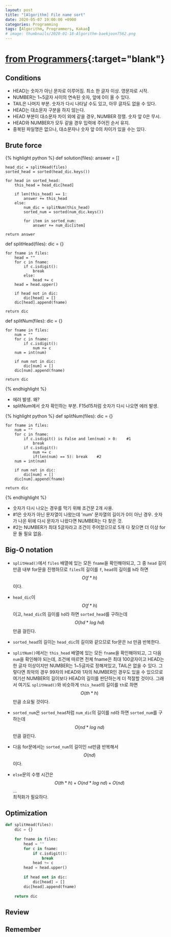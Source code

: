 ```yaml
---
layout: post
title: "[Algorithm] File name sort"
date: 2020-05-07 19:00:00 +0900
categories: Programming
tags: [Algorithm, Programmers, Kakao]
# image: thumbnails/2020-01-18-Algorithm-baekjoon7562.png
---
```


# [from Programmers](https://programmers.co.kr/learn/courses/30/lessons/17686?language=python3){:target="blank"}

## Conditions

- HEAD는 숫자가 아닌 문자로 이루어짐. 최소 한 글자 이상. 영문자로 시작.
- NUMBER는 1~5글자 사이의 연속된 숫자, 앞에 0이 올 수 있다.
- TAIL은 나머지 부분. 숫자가 다시 나타날 수도 있고, 아무 글자도 없을 수 있다.
- HEAD는 대소문자 구분을 하지 않는다.
- HEAD 부분이 대소문자 차이 외에 같을 경우, NUMBER 정렬. 숫자 앞 0은 무시.
- HEAD와 NUMBER가 모두 같을 경우 입력에 주어진 순서 유지.
- 중복된 파일명은 없으나, 대소문자나 숫자 앞 0의 차이가 있을 수는 있다.

## Brute force

{% highlight python %}
def solution(files):
    answer = []
    
    head_dic = splitHead(files)
    sorted_head = sorted(head_dic.keys())
    
    for head in sorted_head:
        this_head = head_dic[head]
        
        if len(this_head) == 1:
            answer += this_head
        else:
            num_dic = splitNum(this_head)
            sorted_num = sorted(num_dic.keys())
            
            for item in sorted_num:
                answer += num_dic[item]
    
    return answer


def splitHead(files):
    dic = {}
    
    for fname in files:
        head = ""
        for c in fname:
            if c.isdigit():
                break
            else:
                head += c
        head = head.upper()
        
        if head not in dic:
            dic[head] = []
        dic[head].append(fname)            
    
    return dic


def splitNum(files):
    dic = {}
    
    for fname in files:
        num = ""
        for c in fname:
            if c.isdigit():
                num += c
        num = int(num)
        
        if num not in dic:
            dic[num] = []
        dic[num].append(fname)            
    
    return dic
{% endhighlight %}

- 에러 발생. 왜?
- splitNum에서 숫자 확인하는 부분.
F15d15처럼 숫자가 다시 나오면 에러 발생.

{% highlight python %}
def splitNum(files):
    dic = {}
    
    for fname in files:
        num = ""
        for c in fname:
            if c.isdigit() is False and len(num) > 0:    #1
                break
            if c.isdigit():
                num += c
                if(len(num) == 5): break    #2
        num = int(num)
        
        if num not in dic:
            dic[num] = []
        dic[num].append(fname)            
    
    return dic
{% endhighlight %}

- 숫자가 다시 나오는 경우를 막기 위해 조건문 2개 사용.
- #1은 숫자가 아닌 문자열이 나왔는데 'num' 문자열의 길이가 0이 아닌 경우. 숫자가 나온 뒤에 다시 문자가 나왔다면 NUMBER는 다 찾은 것.
- #2는 NUMBER가 최대 5글자라고 조건이 주어졌으므로 5개 다 찾으면 더 이상 for문 돌 필요 없음.

## Big-O notation

- `splitHead()`에서 `files` 배열에 있는 모든 `fname`을 확인해야되고, 그 중 `head` 길이만큼 내부 for문을 진행하므로 `files`의 길이를 `f`, `head`의 길이를 `h`라 하면 $$ O(f*h) $$ 이다.
- `head_dic`이 $$ O(f*h) $$ 이고, `head_dic`의 길이를 `hd`라 하면 `sorted_head`를 구하는데 $$ O(hd*log\ hd) $$ 만큼 걸린다.
- `sorted_head`의 길이는 `head_dic`의 길이와 같으므로 for문은 `hd` 만큼 반복한다. 
- `splitNum()`에서는 `this_head` 배열에 있는 모든 `fname`을 확인해야되고, 그 다음 `num`을 확인해야 되는데, 조건에 따르면 전체 fname은 최대 100글자이고 HEAD는 한 글자 이상이지만 NUMBER는 1~5글자로 정해져있고, TAIL은 없을 수 있다. 그렇다면 최악의 경우 99자의 HEAD와 1자의 NUMBER인 경우도 있을 수 있으므로 여기선 NUMBER의 길이보다 HEAD의 길이를 판단하는게 더 적절할 것이다. 그래서 여기도 `splitHead()`와 비슷하게 `this_head`의 길이를 `th`로 하면 $$ O(th*h) $$ 만큼 소요될 것이다.
- `sorted_num`은 `sorted_head`처럼 `num_dic`의 길이를 `nd`라 하면 `sorted_num`를 구하는데 $$ O(nd*log\ nd) $$ 만큼 걸린다.
- 다음 for문에서는 `sorted_num`의 길이인 `nd`만큼 반복해서 $$ O(nd) $$ 이다.

- `else`문의 수행 시간은 $$ O(th*h) + O(nd*log\ nd) + O(nd) $$ ...  
최적화가 필요하다.


## Optimization

```python
def splitHead(files):
    dic = {}
    
    for fname in files:
        head = ""
        for c in fname:
            if c.isdigit():
                break
            head += c
        head = head.upper()
        
        if head not in dic:
            dic[head] = []
        dic[head].append(fname)            
    
    return dic
```

## Review

## Remember
